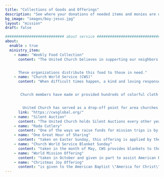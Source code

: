 ```yaml
---
title: "Collections of Goods and Offerings"
description: "See where your donations of needed items and monies are used"
bg_image: "images/boy-jesus.jpg"
layout: "mission"
draft: false

########################### about service #############################
about:
  enable : true
  ministry_item:
    - name: "Weekly Food Collection"
      content: "The United Church believes in supporting our neighbors. One of the ways we do this is through our food collections. The food is delivered to the food cupboards at Canandaigua Churches in Action [CCIA] and the Salvation Army. 


      These organizations distribute this food to those in need."
    - name: "Church World Service (CWS)"
      content: "When difficult times happen, a kind and loving response can make all the difference.  For several years our church has been a faithful supporter of Church World Service through collections of items for various \'kits\'.


       Church members have made or provided hundreds of colorful cloth bags for school kits which we then fill with basic items needed for learning. We also assemble and provide hygiene kits and emergency cleanup buckets.


        United Church has served as a drop-off point for area churches and organizations to bring their boxed kits which our members then deliver to the CWS truck in Rochester.  From there they are taken it CWS warehouses where they will be ready in emergency response situations."
      link: "https://cwsglobal.org/"
    - name: "Silent Auction"
      content: "The United Church holds Silent Auctions every other year as a fundraiser for our Mission Trips. Our church generously assists those members going on short term mission trips including our Youth Group trips each summer."
    - name: "Rada Cutlery"
      content: "One of the ways we raise funds for mission trips is by selling RADA Cutlery by catalog and on line through this link to their website. We earn 40% profit on all orders. They have wonderful cutlery, soups and sauces, desserts, utensils, baking pans, gift sets, dips, cheesecake, and cookbooks. Prices are very reasonable."
    - name: "One Great Hour of Sharing"
      content: "taken on Easter Sunday, this offering is applied by the denominations to provide immediate relief and long-term recovery support after natural and humanitarian disasters; equip churches and leaders in disaster preparedness measures; offer assistance to displaced people; and support global development projects that empower communities around the world."
    - name: "Church World Service Blanket Sunday"
      content: "taken in the month of May, CWS provides blankets to those experiencing urgent need in areas of conflict, or natural disaster.  Through the generosity of CWS partner organizations, our most vulnerable neighbors around the world can have fresh linens and clean sleeping quarters. $10 for a single blanket goes a long way."
    - name: "World Mission Offering"
      content: "taken in October and given in part to assist American Baptist International Ministries as they send and support missionaries all over the world to share the gospel of Jesus as they walk alongside underserved peoples and help with education and healthcare, bringing hope, and bringing about needed change and support systems in these areas of chronic need.  The other part goes to Presbyterian Disaster Assistance working quickly with established connections already on the ground - assessing the needs and assisting those who are suddenly finding themselves in unexpected and overwhelming situations."
    - name: "Christmas Joy Offering"
      content: "is given to the American Baptist \"America for Christ\" and \"Retired Ministers and Missionaries\", and also the Presbyterian \"Joy\" offering.  These latter two provide a monetary gift in thanks to our retired missionaries and ministers at Christmas.  \"America for Christ\" donations equip and expand the ABC network of disciple-makers that they, in turn, may equip other Christians in service in individuals and congregations across the US and Puerto Rico."
---
```

